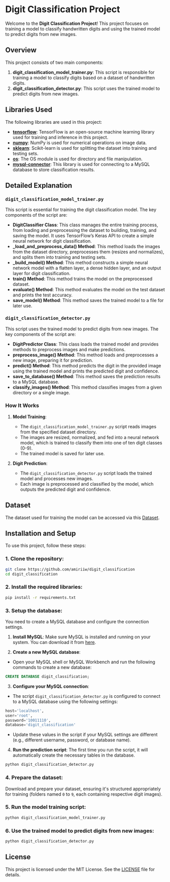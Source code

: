 # Digit Classification Project
Welcome to the **Digit Classification Project**! This project focuses on training a model to classify handwritten digits and using the trained model to predict digits from new images.

## Overview
This project consists of two main components:
1. **digit_classification_model_trainer.py**: This script is responsible for training a model to classify digits based on a dataset of handwritten digits.
2. **digit_classification_detector.py**: This script uses the trained model to predict digits from new images.

## Libraries Used
The following libraries are used in this project:  
- **[tensorflow](https://www.tensorflow.org/)**: TensorFlow is an open-source machine learning library used for training and inference in this project.
- **[numpy](https://numpy.org/)**: NumPy is used for numerical operations on image data.
- **[sklearn](https://scikit-learn.org/)**: Scikit-learn is used for splitting the dataset into training and testing sets.
- **[os](https://python.readthedocs.io/en/stable/library/os.html)**: The OS module is used for directory and file manipulation.
- **[mysql-connector](https://pypi.org/project/mysql-connector-python/)**: This library is used for connecting to a MySQL database to store classification results.

## Detailed Explanation
### `digit_classification_model_trainer.py`
This script is essential for training the digit classification model. The key components of the script are:

- **DigitClassifier Class**: This class manages the entire training process, from loading and preprocessing the dataset to building, training, and saving the model. It uses TensorFlow’s Keras API to create a simple neural network for digit classification.
- **_load_and_preprocess_data() Method**: This method loads the images from the dataset directory, preprocesses them (resizes and normalizes), and splits them into training and testing sets.
- **_build_model() Method**: This method constructs a simple neural network model with a flatten layer, a dense hidden layer, and an output layer for digit classification.
- **train() Method**: This method trains the model on the preprocessed dataset.
- **evaluate() Method**: This method evaluates the model on the test dataset and prints the test accuracy.
- **save_model() Method**: This method saves the trained model to a file for later use.

### `digit_classification_detector.py`
This script uses the trained model to predict digits from new images. The key components of the script are:
- **DigitPredictor Class**: This class loads the trained model and provides methods to preprocess images and make predictions.
- **preprocess_image() Method**: This method loads and preprocesses a new image, preparing it for prediction.
- **predict() Method**: This method predicts the digit in the provided image using the trained model and prints the predicted digit and confidence.
- **save_to_database() Method**: This method saves the prediction results to a MySQL database.
- **classify_images() Method**: This method classifies images from a given directory or a single image.

### How It Works
1. **Model Training**:
    - The `digit_classification_model_trainer.py` script reads images from the specified dataset directory.
    - The images are resized, normalized, and fed into a neural network model, which is trained to classify them into one of ten digit classes (0-9).
    - The trained model is saved for later use.

2. **Digit Prediction**:
    - The `digit_classification_detector.py` script loads the trained model and processes new images.
    - Each image is preprocessed and classified by the model, which outputs the predicted digit and confidence.

## Dataset
The dataset used for training the model can be accessed via this [Dataset](https://drive.google.com/drive/folders/127c2JXxepw8iQ6gRRinPIM5fnRY4ztS9?usp=sharing).

## Installation and Setup
To use this project, follow these steps:

### 1. Clone the repository:
```bash
git clone https://github.com/amiriiw/digit_classification
cd digit_classification
```

### 2. Install the required libraries:
```bash
pip install -r requirements.txt
```

### 3. Setup the database:
You need to create a MySQL database and configure the connection settings.

1. **Install MySQL**: Make sure MySQL is installed and running on your system. You can download it from [here](https://dev.mysql.com/downloads/installer/).
   
2. **Create a new MySQL database**:  
- Open your MySQL shell or MySQL Workbench and run the following commands to create a new database:
```sql
CREATE DATABASE digit_classification;
```

3. **Configure your MySQL connection**:  
- The script `digit_classification_detector.py` is configured to connect to a MySQL database using the following settings:
```python
host='localhost',
user='root',
password='10011110',
database='digit_classification'
```
- Update these values in the script if your MySQL settings are different (e.g., different username, password, or database name).

4. **Run the prediction script**: The first time you run the script, it will automatically create the necessary tables in the database.
```bash
python digit_classification_detector.py
```

### 4. Prepare the dataset:
Download and prepare your dataset, ensuring it's structured appropriately for training (folders named `0` to `9`, each containing respective digit images).

### 5. Run the model training script:
```bash
python digit_classification_model_trainer.py
```

### 6. Use the trained model to predict digits from new images:
```bash
python digit_classification_detector.py
```

## License
This project is licensed under the MIT License. See the [LICENSE](LICENSE) file for details.
